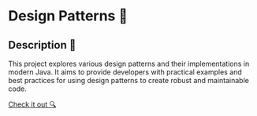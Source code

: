 # Design Patterns 🧩

## Description 📄

This project explores various design patterns and their implementations in modern Java. It aims to provide developers with practical examples and best practices for using design patterns to create robust and maintainable code.

[Check it out 🔍](src/main/java/pl/mperor/lab/java/Dummy.java)